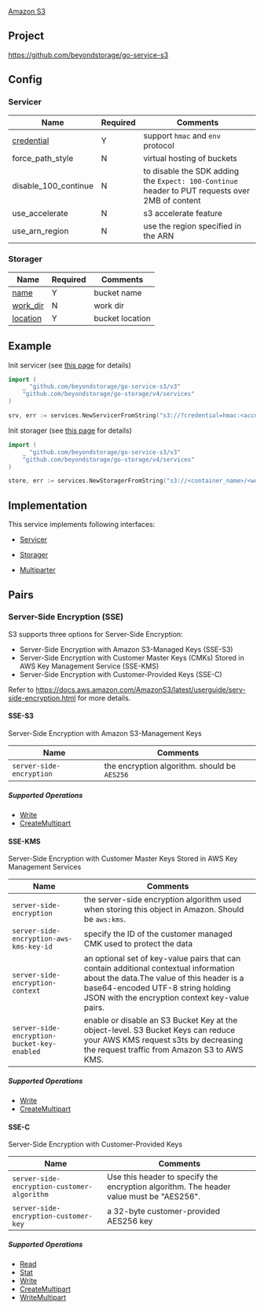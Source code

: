 [Amazon S3](https://aws.amazon.com/s3/)

## Project

<https://github.com/beyondstorage/go-service-s3>

## Config

### Servicer

| Name                                 | Required | Comments                                                                                        |
| ------------------------------------ | -------- | ----------------------------------------------------------------------------------------------- |
| [credential](../pairs/credential.md) | Y        | support `hmac` and `env` protocol                                                               |
| force_path_style                   | N        | virtual hosting of buckets                                                                      |
| disable_100_continue               | N        | to disable the SDK adding the `Expect: 100-Continue` header to PUT requests over 2MB of content |
| use_accelerate                       | N        | s3 accelerate feature                                                                           |
| use_arn_region                     | N        | use the region specified in the ARN                                                             |

### Storager

| Name                             | Required | Comments        |
| -------------------------------- | -------- | --------------- |
| [name](../pairs/name.md)         | Y        | bucket name     |
| [work_dir](../pairs/work_dir.md) | N        | work dir        |
| [location](../pairs/location.md) | Y        | bucket location |

## Example

Init servicer (see [this page](../operations/index.md) for details)

```go
import (
    _ "github.com/beyondstorage/go-service-s3/v3"
    "github.com/beyondstorage/go-storage/v4/services"
)

srv, err := services.NewServicerFromString("s3://?credential=hmac:<account_name>:<account_key>")
```

Init storager (see [this page](../operations/index.md) for details)

```go
import (
    _ "github.com/beyondstorage/go-service-s3/v3"
    "github.com/beyondstorage/go-storage/v4/services"
)

store, err := services.NewStoragerFromString("s3://<container_name>/<work_dir>?credential=hmac:<account_name>:<account_key>&location=<bucket_location>")
```

## Implementation

This service implements following interfaces:

- [Servicer](../operations/servicer/index.md)

- [Storager](../operations/storager/index.md)

- [Multiparter](../operations/multiparter/index.md)

## Pairs

### Server-Side Encryption (SSE)

S3 supports three options for Server-Side Encryption:

- Server-Side Encryption with Amazon S3-Managed Keys (SSE-S3)
- Server-Side Encryption with Customer Master Keys (CMKs) Stored in AWS Key Management Service (SSE-KMS)
- Server-Side Encryption with Customer-Provided Keys (SSE-C)

Refer to https://docs.aws.amazon.com/AmazonS3/latest/userguide/serv-side-encryption.html for more details.

#### SSE-S3

Server-Side Encryption with Amazon S3-Management Keys

| Name                     | Comments                                     |
| ------------------------ | -------------------------------------------- |
| `server-side-encryption` | the encryption algorithm. should be `AES256` |

##### Supported Operations

- [Write](../operations/storager/write.md)
- [CreateMultipart](../operations/multiparter/create_multipart.md)

#### SSE-KMS

Server-Side Encryption with Customer Master Keys Stored in AWS Key Management Services

| Name                                        | Comments                                                                                                                                                                                                                 |
| ------------------------------------------- | ------------------------------------------------------------------------------------------------------------------------------------------------------------------------------------------------------------------------ |
| `server-side-encryption`                    | the server-side encryption algorithm used when storing this object in Amazon. Should be `aws:kms`.                                                                                                                       |
| `server-side-encryption-aws-kms-key-id`     | specify the ID of the customer managed CMK used to protect the data                                                                                                                                                      |
| `server-side-encryption-context`            | an optional set of key-value pairs that can contain additional contextual information about the data.The value of this header is a base64-encoded UTF-8 string holding JSON with the encryption context key-value pairs. |
| `server-side-encryption-bucket-key-enabled` | enable or disable an S3 Bucket Key at the object-level. S3 Bucket Keys can reduce your AWS KMS request s3ts by decreasing the request traffic from Amazon S3 to AWS KMS.                                                 |

##### Supported Operations

- [Write](../operations/storager/write.md)
- [CreateMultipart](../operations/multiparter/create_multipart.md)

#### SSE-C

Server-Side Encryption with Customer-Provided Keys

| Name                                        | Comments                                                                                |
| ------------------------------------------- | --------------------------------------------------------------------------------------- |
| `server-side-encryption-customer-algorithm` | Use this header to specify the encryption algorithm. The header value must be "AES256". |
| `server-side-encryption-customer-key`       | a 32-byte customer-provided AES256 key                                                  |

##### Supported Operations

- [Read](../operations/storager/read.md)
- [Stat](../operations/storager/stat.md)
- [Write](../operations/storager/write.md)
- [CreateMultipart](../operations/multiparter/create_multipart.md)
- [WriteMultipart](../operations/multiparter/write_multipart.md)
